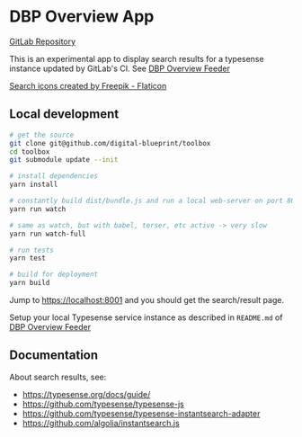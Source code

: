 # DBP Overview App

[GitLab Repository](https://github.com/digital-blueprint/toolbox)

This is an experimental app to display search results for a typesense instance updated by GitLab's CI.
See [DBP Overview Feeder](https://gitlab.tugraz.at/vpu-private/dbp-overview/dbp-overview-feeder)

[Search icons created by Freepik - Flaticon](https://www.flaticon.com/free-icons/search)

## Local development

```bash
# get the source
git clone git@github.com/digital-blueprint/toolbox
cd toolbox
git submodule update --init

# install dependencies
yarn install

# constantly build dist/bundle.js and run a local web-server on port 8001 
yarn run watch

# same as watch, but with babel, terser, etc active -> very slow
yarn run watch-full

# run tests
yarn test

# build for deployment
yarn build
```

Jump to <https://localhost:8001> and you should get the search/result page.

Setup your local Typesense service instance as described in `README.md`
of [DBP Overview Feeder](https://gitlab.tugraz.at/vpu-private/dbp-overview/dbp-overview-feeder)

## Documentation

About search results, see:

- https://typesense.org/docs/guide/
- https://github.com/typesense/typesense-js
- https://github.com/typesense/typesense-instantsearch-adapter
- https://github.com/algolia/instantsearch.js
